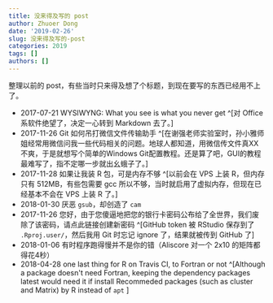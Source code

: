 ```yaml
---
title: 没来得及写的 post
author: Zhuoer Dong
date: '2019-02-26'
slug: 没来得及写的-post
categories: 2019
tags: []
authors: []
---
```


整理以前的 post，有些当时只来得及想了个标题，到现在要写的东西已经用不上了。

- 2017-07-21 WYSIWYNG: What you see is what you never get ^[对 Office 系软件绝望了，决定一心转到 Markdown 去了。]
- 2017-11-26 Git 如何吊打微信文件传输助手 ^[在谢强老师实验室时，孙小雅师姐经常用微信问我一些代码相关的问题。地球人都知道，用微信传文件真XX不爽，于是就想写个简单的Windows Git配置教程。还是算了吧，GUI的教程最难写了，指不定哪一步就出幺蛾子了。]
- 2017-11-28 如果让我装 R 包，可是内存不够 ^[以前会在 VPS 上装 R，但内存只有 512MB，有些包需要 gcc 所以不够，当时就启用了虚拟内存，但现在已经基本不会在 VPS 上装 R 了。]
- 2018-01-30 厌恶 `gsub`，却创造了 `cam`
- 2017-11-26 您好，由于您傻逼地把您的银行卡密码公布给了全世界，我们废除了该密码，请点此链接创建新密码 ^[GitHub token 被 RStudio 保存到了 `.Rproj.user/`，然后我用 Git 时忘记 ignore 了，结果就被传到 GitHub 了]
- 2018-01-06 有时程序跑得慢并不是你的错（Aliscore 对一个 2x10 的矩阵都得花4秒）
- 2018-04-28 one last thing for R on Travis CI, to Fortran or not ^[Although a package doesn't need Fortran, keeping the dependency packages latest would need it if install Recommeded packages (such as cluster and Matrix) by R instead of `apt` ]